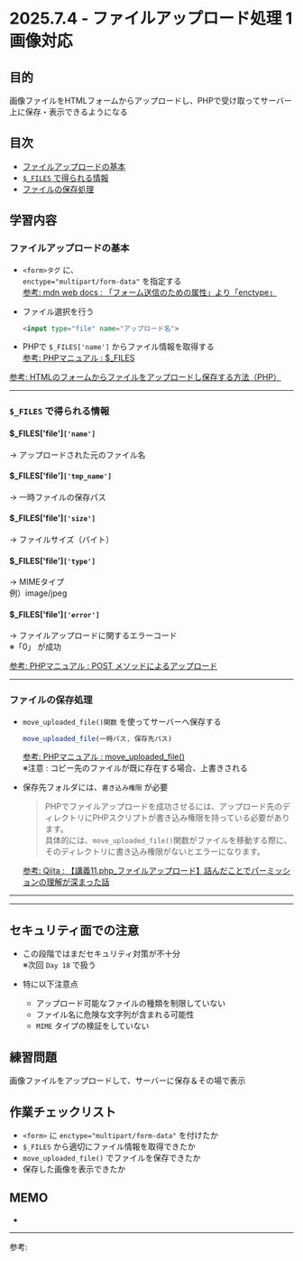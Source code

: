 # 2025.7.4 - ファイルアップロード処理 1 画像対応

## 目的

画像ファイルをHTMLフォームからアップロードし、PHPで受け取ってサーバー上に保存・表示できるようになる

## 目次

- [ファイルアップロードの基本](#1)
- [`$_FILES` で得られる情報](#2)
- [ファイルの保存処理](#3)

## 学習内容

<a id="1"></a>

### ファイルアップロードの基本

- `<form>タグ` に、  
    `enctype="multipart/form-data"` を指定する  
    [参考: mdn web docs : 「フォーム送信のための属性」より「enctype」](https://developer.mozilla.org/ja/docs/Web/HTML/Reference/Elements/form)  

- ファイル選択を行う  
    ```html
    <input type="file" name="アップロード名">
    ```

- PHPで `$_FILES['name']` からファイル情報を取得する  
    [参考: PHPマニュアル : $_FILES](https://www.php.net/manual/ja/reserved.variables.files.php)  

[参考: HTMLのフォームからファイルをアップロードし保存する方法（PHP）](https://www.otsuka-bs.co.jp/web-creation/blog/archive/20250109-01.html)  

---
<a id="2"></a>

### `$_FILES` で得られる情報

#### $_FILES['file']`['name']`  

→ アップロードされた元のファイル名

#### $_FILES['file']`['tmp_name']`  

→ 一時ファイルの保存パス

#### $_FILES['file']`['size']`  

→ ファイルサイズ（バイト）

#### $_FILES['file']`['type']`  

→ MIMEタイプ  
    例）image/jpeg

#### $_FILES['file']`['error']`  

→ ファイルアップロードに関するエラーコード  
    ※「0」 が成功

[参考: PHPマニュアル : POST メソッドによるアップロード](https://www.php.net/manual/ja/features.file-upload.post-method.php)  

---
<a id="3"></a>

### ファイルの保存処理

- `move_uploaded_file()関数` を使ってサーバーへ保存する  

    ```php
    move_uploaded_file(一時パス, 保存先パス)
    ```
    [参考: PHPマニュアル : move_uploaded_file()](https://www.php.net/manual/ja/function.move-uploaded-file.php)  
    ※注意 : コピー先のファイルが既に存在する場合、上書きされる  
- 保存先フォルダには、`書き込み権限` が必要  
    >PHPでファイルアップロードを成功させるには、アップロード先のディレクトリにPHPスクリプトが書き込み権限を持っている必要があります。  
    具体的には、`move_uploaded_file()`関数がファイルを移動する際に、そのディレクトリに書き込み権限がないとエラーになります。
    >
    [参考: Qiita : 【講義11.php_ファイルアップロード】詰んだことでパーミッションの理解が深まった話](https://qiita.com/broccolibroccolibroccoli/items/db3d5315729ced8837ce)  
---
---

## セキュリティ面での注意

- この段階ではまだセキュリティ対策が不十分  
    ※次回 `Day 18` で扱う  
- 特に以下注意点  

    - アップロード可能なファイルの種類を制限していない
    - ファイル名に危険な文字列が含まれる可能性
    - `MIME` タイプの検証をしていない


## 練習問題 

画像ファイルをアップロードして、サーバーに保存＆その場で表示

## 作業チェックリスト

- `<form>` に `enctype="multipart/form-data"` を付けたか
- `$_FILES` から適切にファイル情報を取得できたか
- `move_uploaded_file()` でファイルを保存できたか
- 保存した画像を表示できたか

## MEMO

- 

---

参考: []()
